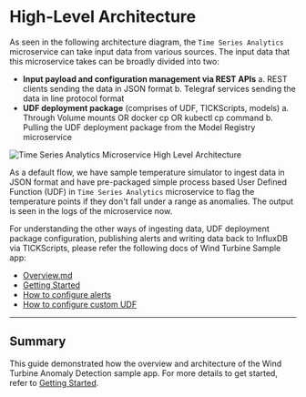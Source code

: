 # High-Level Architecture

As seen in the following architecture diagram, the `Time Series Analytics` microservice can take input data from various sources.
The input data that this microservice takes can be broadly divided into two:
-  **Input payload and configuration management via REST APIs**
   a. REST clients sending the data in JSON format
   b. Telegraf services sending the data in line protocol format
-  **UDF deployment package** (comprises of UDF, TICKScripts, models)
   a. Through Volume mounts OR docker cp OR kubectl cp command
   b. Pulling the UDF deployment package from the Model Registry microservice

![Time Series Analytics Microservice High Level Architecture](_images/Time-Series-Analytics-Microservice-Architecture.png)

As a default flow, we have sample temperature simulator to ingest data in JSON format and have pre-packaged simple process based User Defined Function (UDF) in `Time Series Analytics` microservice to flag the temperature
points if they don't fall under a range as anomalies. The output is seen in the logs of the microservice now.

For understanding the other ways of ingesting data, UDF deployment package configuration, publishing alerts and writing data back to InfluxDB via TICKScripts, please refer the following docs of Wind Turbine Sample app:
- [Overview.md](https://github.com/open-edge-platform/edge-ai-suites/blob/release-1.2.0/manufacturing-ai-suite/wind-turbine-anomaly-detection/docs/user-guide/Overview.md)
- [Getting Started](https://github.com/open-edge-platform/edge-ai-suites/blob/release-1.2.0/manufacturing-ai-suite/wind-turbine-anomaly-detection/docs/user-guide/get-started.md)
- [How to configure alerts](https://github.com/open-edge-platform/edge-ai-suites/blob/release-1.2.0/manufacturing-ai-suite/wind-turbine-anomaly-detection/docs/user-guide/how-to-configure-alerts.md)
- [How to configure custom UDF](https://github.com/open-edge-platform/edge-ai-suites/blob/release-1.2.0/manufacturing-ai-suite/wind-turbine-anomaly-detection/docs/user-guide/how-to-configure-custom-udf.md)

---

## Summary

This guide demonstrated how the overview and architecture of the Wind Turbine Anomaly Detection sample app. For more details to get started, refer to [Getting Started](./get-started.md).
